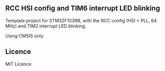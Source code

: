 ## RCC HSI config and TIM6 interrupt LED blinking
Template project for STM32F103RB, with the RCC config (HSI + PLL, 64 MHz) and
TIM2 interrupt LED blinking.

Using CMSIS only.

## Licence
MIT Licence
